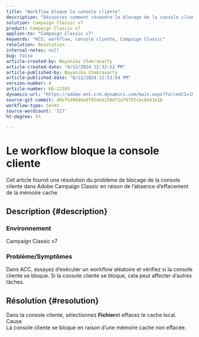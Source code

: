 ```yaml
---
title: "Workflow bloque la console cliente"
description: "Découvrez comment résoudre le blocage de la console cliente dans ACC. Effacez la mémoire cache pour éviter ce problème."
solution: Campaign Classic v7
product: Campaign Classic v7
applies-to: "Campaign Classic v7"
keywords: "KCS, workflow, console cliente, Campaign Classic"
resolution: Resolution
internal-notes: null
bug: false
article-created-by: Nayanika Chakravarty
article-created-date: "6/12/2024 12:32:52 PM"
article-published-by: Nayanika Chakravarty
article-published-date: "6/12/2024 12:53:54 PM"
version-number: 4
article-number: KA-22393
dynamics-url: "https://adobe-ent.crm.dynamics.com/main.aspx?forceUCI=1&pagetype=entityrecord&etn=knowledgearticle&id=8df36bdc-b728-ef11-840b-6045bd0065b6"
source-git-commit: d0efbd9646e8f954ed159df2a79793cbc8e63e1b
workflow-type: tm+mt
source-wordcount: '117'
ht-degree: 5%

---
```


# Le workflow bloque la console cliente


Cet article fournit une résolution du problème de blocage de la console cliente dans Adobe Campaign Classic en raison de l’absence d’effacement de la mémoire cache.

## Description {#description}


### <b>Environnement </b>

Campaign Classic v7

### <b>Problème/Symptômes</b>

Dans ACC, essayez d’exécuter un workflow aléatoire et vérifiez si la console cliente se bloque. Si la console cliente se bloque, cela peut affecter d’autres tâches.






## Résolution {#resolution}


Dans la console cliente, sélectionnez <b>Fichier</b>et effacez le cache local.
<br>Cause<br>
La console cliente se bloque en raison d’une mémoire cache non effacée.
